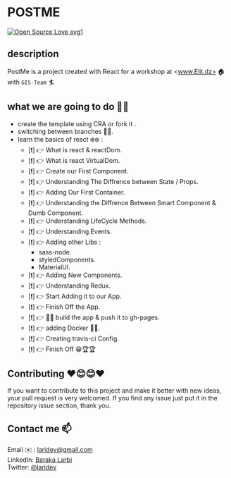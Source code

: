 # POSTME

[![Open Source Love svg1](https://badges.frapsoft.com/os/v1/open-source.svg?v=103)](https://github.com/ellerbrock/open-source-badges/)

## description

PostMe is a project created with React for a workshop at <www.Elit.dz> 🏠 with `GIS-Team` 🏄

## what we are going to do 📑📑

- create the template using CRA or fork it .
- switching between branches 🌲🌲.
- learn the basics of react ❄️❄️ :
  - [❗️] 👉 What is react & reactDom.
  - [❗️] 👉 What is react VirtualDom.
  - [❗️] 👉 Create our First Component.
  - [❗️] 👉 Understanding The Diffrence between State / Props.
  - [❗️] 👉 Adding Our First Container.
  - [❗️] 👉 Understanding the Diffrence Between Smart Component & Dumb Component.
  - [❗️] 👉 Understanding LifeCycle Methods.
  - [❗️] 👉 Understanding Events.
  - [❗️] 👉 Adding other Libs :
    - sass-node.
    - styledComponents.
    - MaterialUI.
  - [❗️] 👉 Adding New Components.
  - [❗️] 👉 Understanding Redux.
  - [❗️] 👉 Start Adding it to our App.
  - [❗️] 👉 Finish Off the App.
  - [❗️] 👉 🔨🔨 build the app & push it to gh-pages.
  - [❗️] 👉 adding Docker 🐳🐳.
  - [❗️] 👉 Creating travis-ci Config.
  - [❗️] 👉 Finish Off 😁🏆🏆

## Contributing ❤️😊😊❤️

If you want to contribute to this project and make it better with new ideas, your pull request is very welcomed.
If you find any issue just put it in the repository issue section, thank you.

## Contact me 📫

Email ✉️ : laridev@gmail.com  
LinkedIn: [Baraka Larbi](https://www.linkedin.com/in/baraka-larbi/)  
Twitter: [@laridev](https://twitter.com/laridev2016)
